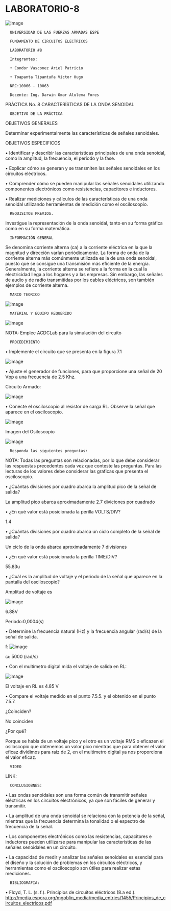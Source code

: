 # LABORATORIO-8

![image](https://user-images.githubusercontent.com/117923992/219664856-e8098985-963b-44fa-bc27-77439cbad3f4.png)

      UNIVERSIDAD DE LAS FUERZAS ARMADAS ESPE

      FUNDAMENTO DE CIRCUITOS ELECTRICOS

      LABORATORIO #8

      Integrantes:

      • Condor Vasconez Ariel Patricio

      • Toapanta Tipantuña Victor Hugo

      NRC:10066 - 10063

      Docente: Ing. Darwin Omar Alulema Fores
      
PRÁCTICA No. 8 CARACTERÍSTICAS DE LA ONDA SENOIDAL

      OBJETIVO DE LA PRÁCTICA

OBJETIVOS GENERALES

Determinar experimentalmente las características de señales senoidales.

OBJETIVOS ESPECIFICOS

• Identificar y describir las características principales de una onda senoidal, como la amplitud, la frecuencia, el período y la fase.

• Explicar cómo se generan y se transmiten las señales senoidales en los circuitos eléctricos.

• Comprender cómo se pueden manipular las señales senoidales utilizando componentes electrónicos como resistencias, capacitores e inductores.

• Realizar mediciones y cálculos de las características de una onda senoidal utilizando herramientas de medición como el osciloscopio.

      REQUISITOS PREVIOS.

Investigue la representación de la onda senoidal, tanto en su forma gráfica como
en su forma matemática.

      INFORMACIÓN GENERAL

Se denomina corriente alterna (ca) a la corriente eléctrica en la que la magnitud y
dirección varían periódicamente. La forma de onda de la corriente alterna más
comúnmente utilizada es la de una onda senoidal, puesto que se consigue una transmisión
más eficiente de la energía.
Generalmente, la corriente alterna se refiere a la forma en la cual la electricidad
llega a los hogares y a las empresas. Sin embargo, las señales de audio y de radio
transmitidas por los cables eléctricos, son también ejemplos de corriente alterna.

      MARCO TEORICO

![image](https://user-images.githubusercontent.com/117923992/219528679-b047a039-05dc-4346-8a54-4af903d3c373.png)

      MATERIAL Y EQUIPO REQUERIDO

![image](https://user-images.githubusercontent.com/117923992/219521965-f7205bcd-5f03-4fd6-a50c-a3d2eca4dc54.png)

NOTA: Emplee ACDCLab para la simulación del circuito

      PROCEDIMIENTO

• Implemente el circuito que se presenta en la figura 7.1

![image](https://user-images.githubusercontent.com/117923992/219522142-740a939b-ece9-4f78-bd97-cdaab958fbb4.png)

• Ajuste el generador de funciones, para que proporcione una señal de 20 Vpp a
una frecuencia de 2.5 Khz.

Circuito Armado:

![image](https://user-images.githubusercontent.com/117923992/219565139-6beefa41-2312-4b44-b924-4bfec4d69e5e.png)

• Conecte el osciloscopio al resistor de carga RL. Observe la señal que aparece en
el osciloscopio.

![image](https://user-images.githubusercontent.com/117923992/219661017-01f35105-0a87-4076-9daf-45b47a04e774.png)

Imagen del Osiloscopio

![image](https://user-images.githubusercontent.com/117923992/219661093-d867ad98-668a-41fe-906b-749576ce16b7.png)

      Responda las siguientes preguntas:

NOTA: Todas las preguntas son relacionadas, por lo que debe considerar las respuestas
precedentes cada vez que conteste las preguntas. Para las lecturas de los valores debe
considerar las graficas que presenta el osciloscopio.

• ¿Cuántas divisiones por cuadro abarca la amplitud pico de la señal de salida?

La amplitud pico abarca aproximadamente 2.7 diviciones por cuadrado
 
• ¿En qué valor está posicionada la perilla VOLTS/DIV?

1.4

• ¿Cuántas divisiones por cuadro abarca un ciclo completo de la señal de salida?

Un ciclo de la onda abarca aproximadamente 7 divisiones

• ¿En qué valor está posicionada la perilla TIME/DIV?

55.83u

• ¿Cuál es la amplitud de voltaje y el periodo de la señal que aparece en la pantalla
del osciloscopio?

Amplitud de voltaje es 

![image](https://user-images.githubusercontent.com/117923992/219663913-ef756295-171e-40f8-b7e2-b75f1c8f8908.png)

6.88V

Periodo:0,0004(s)


• Determine la frecuencia natural (Hz) y la frecuencia angular (rad/s) de la señal de
salida.

f: ![image](https://user-images.githubusercontent.com/117923992/219567612-070d660a-0197-4265-8539-1868693f93fe.png)


ω: 5000 (rad/s)


• Con el multímetro digital mida el voltaje de salida en RL:

![image](https://user-images.githubusercontent.com/117923992/219660742-b0473533-3429-4850-b716-f26039de6f33.png)
 
 El voltaje en RL es 4.85 V

• Compare el voltaje medido en el punto 7.5.5. y el obtenido en el punto 7.5.7.

¿Coinciden? 

No coinciden 

¿Por qué?

Porque se habla de un voltaje pico y el otro es un voltaje RMS o eficazen el osiloscopio que obtenemos un valor pico mientras que para obtener el valor eficaz dividimos para raiz de 2, en el multimetro digital ya nos proporciona el valor eficaz.

      VIDEO

LINK:

      CONCLUSIOBNES:

• Las ondas senoidales son una forma común de transmitir señales eléctricas en los circuitos electrónicos, ya que son fáciles de generar y transmitir.

• La amplitud de una onda senoidal se relaciona con la potencia de la señal, mientras que la frecuencia determina la tonalidad o el espectro de frecuencia de la señal.

• Los componentes electrónicos como las resistencias, capacitores e inductores pueden utilizarse para manipular las características de las señales senoidales en un circuito.

• La capacidad de medir y analizar las señales senoidales es esencial para el diseño y la solución de problemas en los circuitos eléctricos, y herramientas como el osciloscopio son útiles para realizar estas mediciones.

      BIBLIOGRAFIA:

• Floyd, T. L. (s. f.). Principios de circuitos eléctricos (8.a ed.).
http://media.espora.org/mgoblin_media/media_entries/1455/Principios_de_circuitos_electricos.pdf
